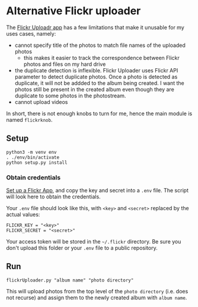 # Alternative Flickr uploader

The [Flickr Uploadr app](https://www.flickr.com/tools/) has a few limitations that make it unusable for my uses
cases, namely:
  - cannot specify title of the photos to match file names of the uploaded photos
    - this makes it easier to track the correspondence between Flickr photos and files on my hard drive 
  - the duplicate detection is inflexible. Flickr Uploader uses Flickr API parameter to detect duplicate photos.
    Once a photo is detected as duplicate, it will not be addded to the album being created.
    I want the photos still be present in the created album even though they are duplicate to some photos in the
    photostream.
  - cannot upload videos

In short, there is not enough knobs to turn for me, hence the main module is
named `flickrknob`.

## Setup

```
python3 -m venv env
. ./env/bin/activate
python setup.py install
```

### Obtain credentials

[Set up a Flickr App](https://www.flickr.com/services/api/keys), and copy the key and secret into a `.env` file. The script will look here to obtain the credentials.

Your `.env` file should look like this, with `<key>` and `<secret>` replaced by the actual values:
```
FLICKR_KEY = "<key>"
FLICKR_SECRET = "<secret>"
```

Your access token will be stored in the `~/.flickr` directory.
Be sure you don't upload this folder or your `.env` file to a public repository.

## Run

```
flickrUploader.py "album name" "photo directory"
```

This will upload photos from the top level of the `photo directory` (i.e. does
not recurse) and assign them to the newly created album with `album name`.
